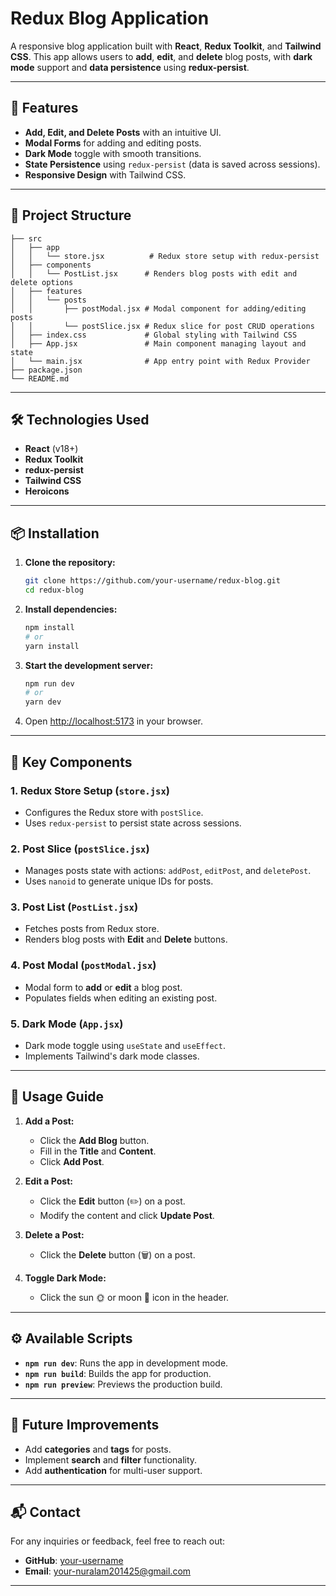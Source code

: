 # Redux Blog Application

A responsive blog application built with **React**, **Redux Toolkit**, and **Tailwind CSS**. This app allows users to **add**, **edit**, and **delete** blog posts, with **dark mode** support and **data persistence** using **redux-persist**.

---

## 🚀 Features

- **Add, Edit, and Delete Posts** with an intuitive UI.
- **Modal Forms** for adding and editing posts.
- **Dark Mode** toggle with smooth transitions.
- **State Persistence** using `redux-persist` (data is saved across sessions).
- **Responsive Design** with Tailwind CSS.

---

## 📂 Project Structure

```
├── src
│   ├── app
│   │   └── store.jsx          # Redux store setup with redux-persist
│   ├── components
│   │   └── PostList.jsx      # Renders blog posts with edit and delete options
│   ├── features
│   │   └── posts
│   │       ├── postModal.jsx # Modal component for adding/editing posts
│   │       └── postSlice.jsx # Redux slice for post CRUD operations
│   ├── index.css             # Global styling with Tailwind CSS
│   ├── App.jsx               # Main component managing layout and state
│   └── main.jsx              # App entry point with Redux Provider
├── package.json
└── README.md
```

---

## 🛠️ Technologies Used

- **React** (v18+)
- **Redux Toolkit**
- **redux-persist**
- **Tailwind CSS**
- **Heroicons**

---

## 📦 Installation

1. **Clone the repository:**
   ```bash
   git clone https://github.com/your-username/redux-blog.git
   cd redux-blog
   ```

2. **Install dependencies:**
   ```bash
   npm install
   # or
   yarn install
   ```

3. **Start the development server:**
   ```bash
   npm run dev
   # or
   yarn dev
   ```

4. Open [http://localhost:5173](http://localhost:5173) in your browser.

---

## 🔑 Key Components

### 1. **Redux Store Setup (`store.jsx`)**
- Configures the Redux store with `postSlice`.
- Uses `redux-persist` to persist state across sessions.

### 2. **Post Slice (`postSlice.jsx`)**
- Manages posts state with actions: `addPost`, `editPost`, and `deletePost`.
- Uses `nanoid` to generate unique IDs for posts.

### 3. **Post List (`PostList.jsx`)**
- Fetches posts from Redux store.
- Renders blog posts with **Edit** and **Delete** buttons.

### 4. **Post Modal (`postModal.jsx`)**
- Modal form to **add** or **edit** a blog post.
- Populates fields when editing an existing post.

### 5. **Dark Mode (`App.jsx`)**
- Dark mode toggle using `useState` and `useEffect`.
- Implements Tailwind's dark mode classes.

---

## 📖 Usage Guide

1. **Add a Post:**
   - Click the **Add Blog** button.
   - Fill in the **Title** and **Content**.
   - Click **Add Post**.

2. **Edit a Post:**
   - Click the **Edit** button (✏️) on a post.
   - Modify the content and click **Update Post**.

3. **Delete a Post:**
   - Click the **Delete** button (🗑️) on a post.

4. **Toggle Dark Mode:**
   - Click the sun 🌞 or moon 🌙 icon in the header.

---

## ⚙️ Available Scripts

- **`npm run dev`**: Runs the app in development mode.
- **`npm run build`**: Builds the app for production.
- **`npm run preview`**: Previews the production build.

---

## 📝 Future Improvements

- Add **categories** and **tags** for posts.
- Implement **search** and **filter** functionality.
- Add **authentication** for multi-user support.

---

## 📬 Contact

For any inquiries or feedback, feel free to reach out:

- **GitHub**: [your-username](https://github.com/Nur-Alam-Limon)
- **Email**: your-nuralam201425@gmail.com

---



